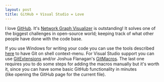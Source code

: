 ```yaml
---
layout: post
title: GitHub + Visual Studio = Love
---
```


<p>I love&#0160;<a href="http://www.github.com/" target="_blank" title="Online project hosting using Git. Includes source-code browser, in-line editing, wikis, and ticketing. Free for public open-source code.">GitHub</a>.&#0160;It&#39;s&#0160;<a href="http://github.com/blog/39-say-hello-to-the-network-graph-visualizer" target="_blank" title="Say hello to the Network Graph Visualizer">Network Graph Visualizer</a>&#0160;is outstanding! It solves one of the biggest challenges in open-source world; keeping track of what other people have done with the code base.</p>
<p>If you use Windows for&#0160;writing&#0160;your code you can use the tools described <a href="http://nikosbaxevanis.com/2010/10/07/building-castle-activerecord-from-source-at-github/" target="_self">here</a>&#0160;to have&#0160;Git on shell context-menu. For Visual Studio support you can use <a href="http://code.google.com/p/gitextensions/" target="_blank" title="Git Extensions is a small toolset to make working with Git under Windows a little more intuitive.">GitExtensions</a>&#0160;and/or Joshua Flanagan&#39;s <a href="http://github.com/joshuaflanagan/gitmacros" target="_blank" title="Visual Studio macros for viewing a file on GitHub.">GitMacros</a>. The last one requires you to do some steps for adding the macros manually but it&#39;s worth it, since you can have some basic GitHub functionality in minutes (like&#0160;opening&#0160;the GitHub page for the current file).</p>

